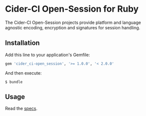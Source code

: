 # Cider-CI Open-Session for Ruby


The Cider-CI Open-Session projects provide platform and language agnostic
encoding, encryption and signatures for session handling.


## Installation

Add this line to your application's Gemfile:

```ruby
gem 'cider_ci-open_session', '>= 1.0.0', '< 2.0.0'
```

And then execute:

    $ bundle


## Usage

Read the [specs](./specs).


